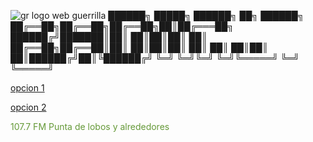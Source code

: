 ![gr logo web](https://user-images.githubusercontent.com/104956986/188301490-be206de0-06d1-46e1-a917-ecea4d7fcd30.png)
                     guerrilla
██████╗  █████╗ ██████╗ ██╗ ██████╗ 
██╔══██╗██╔══██╗██╔══██╗██║██╔═══██╗
██████╔╝███████║██║  ██║██║██║   ██║
██╔══██╗██╔══██║██║  ██║██║██║   ██║
██║  ██║██║  ██║██████╔╝██║╚██████╔╝
╚═╝  ╚═╝╚═╝  ╚═╝╚═════╝ ╚═╝ ╚═════╝ 
                                    

                                                                                                        

                                                                                                                                                    	  
<div><font color="#1ee907"><p></font></div><div><font color="#4bba1c"><p></font></div><div><font color="#778c31"><a href="http://giss.tv:8001/guerrillaradio.ogg">opcion 1</a></font></div><div><font color="#a45d46"><p></font></div><div><font color="#d02f5b"><p></font></div><div><font color="#fd0070"><a href="https://guerrillaradio.github.io/prendelaradio/">opcion 2</a></font></div><div><font color="#ca335d"><p></font></div><div><font color="#98664b"><p></font></div><div><font color="#659938">107.7 FM Punta de lobos y alrededores</font></div><div><font color="#33cc26"><p></font></div><div><font color="#00ff13"><p></font></div>
 
